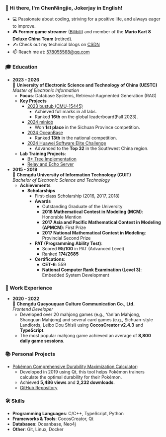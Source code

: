 ### 👋 Hi there, I'm ChenNingjie, Jokerjay in English!
- 💻 Passionate about coding, striving for a positive life, and always eager to improve.  
- 🎮 **Former game streamer** ([Bilibili](https://space.bilibili.com/52490934)) and member of the **Mario Kart 8 Deluxe China Team** (retired). 
- ✍️ Check out my technical blogs on [CSDN](https://blog.csdn.net/qq_38337299?spm=1000.2115.3001.5343)
- 📫 Reach me at: [578055568@qq.com](mailto:578055568@qq.com) 

### 🎓 Education
- **2023 - 2026**  
  🏫 **University of Electronic Science and Technology of China (UESTC)**  
  *Master of Electronic Information*  
  - **Focus**: Database Systems, Retrieval-Augmented Generation (RAG)
  - **Key Projects**
    - [2023 bustub (CMU-15445)](https://github.com/ChenNingjie1218/bustub-private)
      - Achieved full marks in all labs.
      - Ranked **16th** on the global leaderboard(Fall 2023).
    - [2024 miniob](https://github.com/OceanBaseCompetition/miniob)
      - Won **1st place** in the Sichuan Province competition.
    - [2024 OceanBase](https://github.com/OceanBaseCompetition/oceanbase)
      - Ranked **13th** in the national competition. 
    - [2024 Huawei Software Elite Challenge](https://github.com/ChenNingjie1218/HUAWEI)
      - Advanced to the **Top 32** in the Southwest China region.  
  - **Lab Training Projects**:  
      - [B+ Tree Implementation](https://github.com/ChenNingjie1218/BPlusTree) 
      - [Relay and Echo Server](https://github.com/ChenNingjie1218/RelayServer)
- **2015 - 2019**  
  🏫 **Chengdu University of Information Technology (CUIT)**  
  *Bachelor of Electronic Science and Technology*  
  - **Achievements**  
    - **Scholarships**  
        - First-class Scholarship (2016, 2017, 2018)  
      - **Awards**  
        - Outstanding Graduate of the University  
        - **2018 Mathematical Contest in Modeling (MCM)**: Honorable Mention  
        - **2017 Asia and Pacific Mathematical Contest in Modeling (APMCM)**: First Prize  
        - **2017 National Mathematical Contest in Modeling**: Provincial Second Prize  
      - **PAT (Programming Ability Test)**:  
        - Scored **95/100** in PAT (Advanced Level)  
        - Ranked **174/2685**
      - **Certifications**:  
        - **CET-6**: 559  
        - **National Computer Rank Examination (Level 3)**: Embedded System Development  

### 💼 Work Experience
- **2020 - 2022**  
  🏢 **Chengdu Queyouquan Culture Communication Co., Ltd.**  
  *Frontend Developer*  
  - Developed over 20 mahjong games (e.g., Yan'an Mahjong, Shaoguan Mahjong) and several card games (e.g., Sichuan-style Landlords, Leibo Dou Shisi) using **CocosCreator v2.4.3** and **TypeScript**. 
  - The most popular mahjong game achieved an average of **8,800 daily game sessions**. 

### 📚 Personal Projects
- [Pokémon Comprehensive Durability Maximization Calculator](https://www.bilibili.com/opus/786182790140919856?spm_id_from=333.1387.0.0):  
  - Developed in 2019 using Qt, this tool helps Pokémon trainers calculate the optimal durability for their Pokémon.  
  - Achieved **5,486 views** and **2,232 downloads**.  
  - [GitHub Repository](https://github.com/ChenNingjie1218/Pokemon_CalculatorForDefence-)

### 🛠️ Skills
- **Programming Languages**: C/C++, TypeScript, Python  
- **Frameworks & Tools**: CocosCreator, Qt  
- **Databases**: Oceanbase, Neo4j
- **Other**: Git, Linux, Docker  